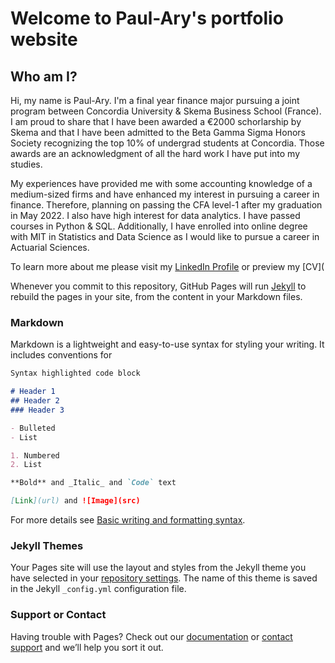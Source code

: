 # Welcome to Paul-Ary's portfolio website
## Who am I? 

Hi, my name is Paul-Ary. I'm a final year finance major pursuing a joint program between Concordia University & Skema Business School (France). I am proud to share that I have been awarded a €2000 schorlarship by Skema and that I have been admitted to the Beta Gamma Sigma Honors Society recognizing the top 10% of undergrad students at Concordia. Those awards are an acknowledgment of all the hard work I have put into my studies.

My experiences have provided me with some accounting knowledge of a medium-sized firms and have enhanced my interest in pursuing a career in finance. Therefore, planning on passing the CFA level-1 after my graduation in May 2022. I also have high interest for data analytics. I have passed courses in Python & SQL. Additionally, I have enrolled into online degree with MIT in Statistics and Data Science as I would like to pursue a career in Actuarial Sciences. 

To learn more about me please visit my [LinkedIn Profile](https://www.linkedin.com/in/paulary-sigwald/) or preview my [CV](

Whenever you commit to this repository, GitHub Pages will run [Jekyll](https://jekyllrb.com/) to rebuild the pages in your site, from the content in your Markdown files.

### Markdown

Markdown is a lightweight and easy-to-use syntax for styling your writing. It includes conventions for

```markdown
Syntax highlighted code block

# Header 1
## Header 2
### Header 3

- Bulleted
- List

1. Numbered
2. List

**Bold** and _Italic_ and `Code` text

[Link](url) and ![Image](src)
```

For more details see [Basic writing and formatting syntax](https://docs.github.com/en/github/writing-on-github/getting-started-with-writing-and-formatting-on-github/basic-writing-and-formatting-syntax).

### Jekyll Themes

Your Pages site will use the layout and styles from the Jekyll theme you have selected in your [repository settings](https://github.com/PAS720/Paul-Ary_Portfolio/settings/pages). The name of this theme is saved in the Jekyll `_config.yml` configuration file.

### Support or Contact

Having trouble with Pages? Check out our [documentation](https://docs.github.com/categories/github-pages-basics/) or [contact support](https://support.github.com/contact) and we’ll help you sort it out.
